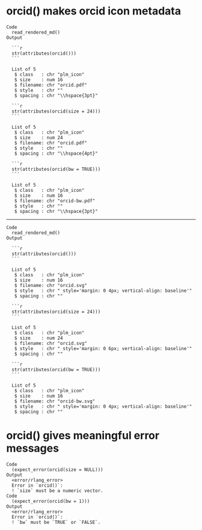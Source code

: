 # orcid() makes orcid icon metadata

    Code
      read_rendered_md()
    Output
      
      ```r
      str(attributes(orcid()))
      ```
      
      List of 5
       $ class   : chr "plm_icon"
       $ size    : num 16
       $ filename: chr "orcid.pdf"
       $ style   : chr ""
       $ spacing : chr "\\hspace{3pt}"
      
      ```r
      str(attributes(orcid(size = 24)))
      ```
      
      List of 5
       $ class   : chr "plm_icon"
       $ size    : num 24
       $ filename: chr "orcid.pdf"
       $ style   : chr ""
       $ spacing : chr "\\hspace{4pt}"
      
      ```r
      str(attributes(orcid(bw = TRUE)))
      ```
      
      List of 5
       $ class   : chr "plm_icon"
       $ size    : num 16
       $ filename: chr "orcid-bw.pdf"
       $ style   : chr ""
       $ spacing : chr "\\hspace{3pt}"

---

    Code
      read_rendered_md()
    Output
      
      ```r
      str(attributes(orcid()))
      ```
      
      List of 5
       $ class   : chr "plm_icon"
       $ size    : num 16
       $ filename: chr "orcid.svg"
       $ style   : chr " style='margin: 0 4px; vertical-align: baseline'"
       $ spacing : chr ""
      
      ```r
      str(attributes(orcid(size = 24)))
      ```
      
      List of 5
       $ class   : chr "plm_icon"
       $ size    : num 24
       $ filename: chr "orcid.svg"
       $ style   : chr " style='margin: 0 6px; vertical-align: baseline'"
       $ spacing : chr ""
      
      ```r
      str(attributes(orcid(bw = TRUE)))
      ```
      
      List of 5
       $ class   : chr "plm_icon"
       $ size    : num 16
       $ filename: chr "orcid-bw.svg"
       $ style   : chr " style='margin: 0 4px; vertical-align: baseline'"
       $ spacing : chr ""

# orcid() gives meaningful error messages

    Code
      (expect_error(orcid(size = NULL)))
    Output
      <error/rlang_error>
      Error in `orcid()`:
      ! `size` must be a numeric vector.
    Code
      (expect_error(orcid(bw = 1)))
    Output
      <error/rlang_error>
      Error in `orcid()`:
      ! `bw` must be `TRUE` or `FALSE`.

